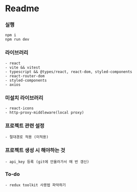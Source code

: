 # Readme

### 실행

```
npm i
npm run dev
```

### 라이브러리

```
- react
- vite && vitest
- typescript && @types/react, react-dom, styled-components
- react-router-dom
- styled-components
- axios
```

### 미설치 라이브러리

```
- react-icons
- http-proxy-middleware(local proxy)
```

### 프로젝트 관련 설정
```
- 절대경로 적용 (미적용)
```

### 프로젝트 생성 시 해야하는 것 
```
- api_key 등록 (git에 안올라가서 매 번 갱신)
```

### To-do
```
- redux toolkit 사용법 파악하기
```